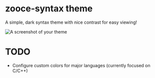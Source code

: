 # zooce-syntax theme

A simple, dark syntax theme with nice contrast for easy viewing!

![A screenshot of your theme](https://cloud.githubusercontent.com/assets/5490155/8636960/cab1d08c-2830-11e5-949e-5e4588899026.jpg)

# TODO
- Configure custom colors for major languages (currently focused on C/C++)
